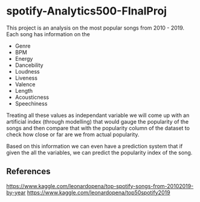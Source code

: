 # spotify-Analytics500-FInalProj

This project is an analysis on the most popular songs from 2010 - 2019. 
Each song has information on the 
  - Genre
  - BPM
  - Energy
  - Dancebility
  - Loudness
  - Liveness
  - Valence
  - Length
  - Acousticness
  - Speechiness
  
Treating all these values as independant variable we will come up with an artificial index (through modelling) that would gauge the popularity of the songs and then compare that with the popularity column of the dataset to check how close or far are we from actual popularity.

Based on this information we can even have a prediction system that if given the all the variables, we can predict the popularity index of the song.

## References

https://www.kaggle.com/leonardopena/top-spotify-songs-from-20102019-by-year
https://www.kaggle.com/leonardopena/top50spotify2019
